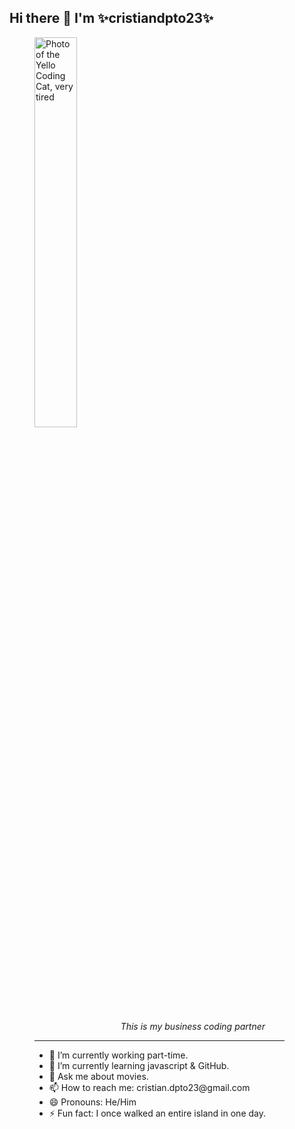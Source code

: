 ## Hi there 👋 I'm ✨cristiandpto23✨

<figure>
  <img width="40%" src="https://github.com/cristiandpto23/cristiandpto23/assets/95114277/82d6a03b-f092-4e39-9fd3-f536e9140117" caption="This is partner, who codes with me" alt="Photo of the Yello Coding Cat, very tired" alt="Photo of the Yello Coding Cat, very tired">
    <center>
      <figure>
        <figcaption>
          <p><em>&nbsp;&nbsp;&nbsp;&nbsp;&nbsp;&nbsp;&nbsp;&nbsp;&nbsp;&nbsp;&nbsp;&nbsp;&nbsp;&nbsp;&nbsp;&nbsp;&nbsp;&nbsp;&nbsp;&nbsp;&nbsp;This is my business coding partner</em></p>
        </figcaption>
      </figure>
    </center>

<hr width="400">
<ul>
  <li>🔭 I’m currently working part-time.</li>
  <li>🌱 I’m currently learning javascript & GitHub.</li>
  <li>💬 Ask me about movies.</li>
  <li>📫 How to reach me: cristian.dpto23@gmail.com</li>
  <li>😄 Pronouns: He/Him</li>
  <li>⚡ Fun fact: I once walked an entire island in one day.</li>
</ul>
